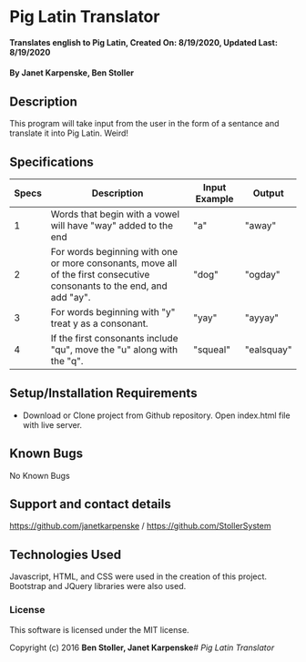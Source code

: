 # Pig Latin Translator

#### Translates english to Pig Latin, Created On: 8/19/2020, Updated Last: 8/19/2020

#### By Janet Karpenske, Ben Stoller

## Description

This program will take input from the user in the form of a sentance and translate it into Pig Latin. Weird!

## Specifications
|Specs| Description | Input Example | Output |
|--|-------------|---------------|--------|
|1| Words that begin with a vowel will have "way" added to the end | "a" | "away" |
|2| For words beginning with one or more consonants, move all of the first consecutive consonants to the end, and add "ay". | "dog" | "ogday" |
|3| For words beginning with "y" treat y as a consonant. | "yay" | "ayyay" |
|4| If the first consonants include "qu", move the "u" along with the "q". | "squeal" | "ealsquay" |

## Setup/Installation Requirements

* Download or Clone project from Github repository. Open index.html file with live server.

## Known Bugs

No Known Bugs

## Support and contact details

https://github.com/janetkarpenske / https://github.com/StollerSystem

## Technologies Used

Javascript, HTML, and CSS were used in the creation of this project. Bootstrap and JQuery libraries were also used.

### License

This software is licensed under the MIT license.

Copyright (c) 2016 **Ben Stoller, Janet Karpenske**# _Pig Latin Translator_

